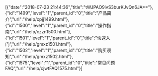 [{"date":"2018-07-23 21:44:36","title":"tWJPAO9lvS3burKJvQn6JA=="},{"id":"1499","level":"1","parent_id":"0","title":"产品简介","url":"/help/cpjj1499.html"},{"id":"1500","level":"1","parent_id":"0","title":"操作指南","url":"/help/czzn1500.html"},{"id":"1501","level":"1","parent_id":"0","title":"快速入门","url":"/help/gmxz1501.html"},{"id":"1502","level":"1","parent_id":"0","title":"购买须知","url":"/help/gmxz1502.html"},{"id":"1575","level":"1","parent_id":"0","title":"常见问题FAQ","url":"/help/cjwtFAQ1575.html"}]
